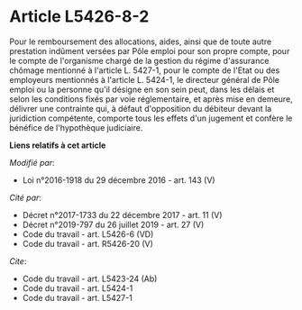 # Article L5426-8-2

Pour le remboursement des allocations, aides, ainsi que de toute autre prestation indûment versées par Pôle emploi pour son
propre compte, pour le compte de l'organisme chargé de la gestion du régime d'assurance chômage mentionné à l'article L.
5427-1, pour le compte de l'Etat ou des employeurs mentionnés à l'article L. 5424-1, le directeur général de Pôle emploi ou
la personne qu'il désigne en son sein peut, dans les délais et selon les conditions fixés par voie réglementaire, et après
mise en demeure, délivrer une contrainte qui, à défaut d'opposition du débiteur devant la juridiction compétente, comporte
tous les effets d'un jugement et confère le bénéfice de l'hypothèque judiciaire.

**Liens relatifs à cet article**

_Modifié par_:

  - Loi n°2016-1918 du 29 décembre 2016 - art. 143 (V)

_Cité par_:

  - Décret n°2017-1733 du 22 décembre 2017 - art. 11 (V)
  - Décret n°2019-797 du 26 juillet 2019 - art. 27 (V)
  - Code du travail - art. L5426-6 (VD)
  - Code du travail - art. R5426-20 (V)

_Cite_:

  - Code du travail - art. L5423-24 (Ab)
  - Code du travail - art. L5424-1
  - Code du travail - art. L5427-1
